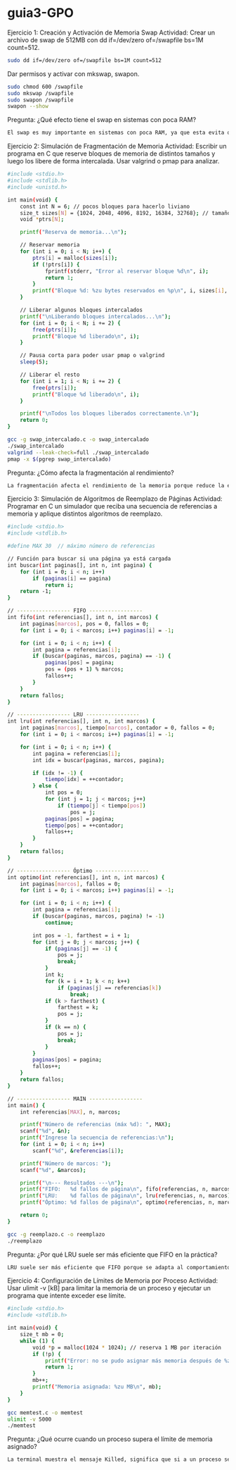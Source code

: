 # guia3-GPO
Ejercicio 1: Creación y Activación de Memoria Swap
Actividad: 
Crear un archivo de swap de 512MB con dd if=/dev/zero of=/swapfile bs=1M count=512. 
```bash
sudo dd if=/dev/zero of=/swapfile bs=1M count=512
```

Dar permisos y activar con mkswap, swapon. 
```bash
sudo chmod 600 /swapfile
sudo mkswap /swapfile
sudo swapon /swapfile
swapon --show
```

Pregunta: ¿Qué efecto tiene el swap en sistemas con poca RAM?
```bash
El swap es muy importante en sistemas con poca RAM, ya que esta evita que los programas se cierren o bloqueen por falta de memoria RAM dandole estabilidad a estos, con un pequeño detalle, al no ser tan rapido el swap como la memoria RAM habrá menor rendimiendo en el sistema.
```

Ejercicio 2: Simulación de Fragmentación de Memoria 
Actividad: 
Escribir un programa en C que reserve bloques de memoria de distintos tamaños y luego los libere de forma intercalada. Usar valgrind o pmap para analizar. 
```bash
#include <stdio.h>
#include <stdlib.h>
#include <unistd.h>

int main(void) {
    const int N = 6; // pocos bloques para hacerlo liviano
    size_t sizes[N] = {1024, 2048, 4096, 8192, 16384, 32768}; // tamaños pequeños
    void *ptrs[N];

    printf("Reserva de memoria...\n");

    // Reservar memoria
    for (int i = 0; i < N; i++) {
        ptrs[i] = malloc(sizes[i]);
        if (!ptrs[i]) {
            fprintf(stderr, "Error al reservar bloque %d\n", i);
            return 1;
        }
        printf("Bloque %d: %zu bytes reservados en %p\n", i, sizes[i], ptrs[i]);
    }

    // Liberar algunos bloques intercalados
    printf("\nLiberando bloques intercalados...\n");
    for (int i = 0; i < N; i += 2) {
        free(ptrs[i]);
        printf("Bloque %d liberado\n", i);
    }

    // Pausa corta para poder usar pmap o valgrind
    sleep(5);

    // Liberar el resto
    for (int i = 1; i < N; i += 2) {
        free(ptrs[i]);
        printf("Bloque %d liberado\n", i);
    }

    printf("\nTodos los bloques liberados correctamente.\n");
    return 0;
}
```
```bash
gcc -g swap_intercalado.c -o swap_intercalado
./swap_intercalado
valgrind --leak-check=full ./swap_intercalado
pmap -x $(pgrep swap_intercalado)
```

Pregunta: ¿Cómo afecta la fragmentación al rendimiento?
```bash
La fragmentación afecta el rendimiento de la memoria porque reduce la eficiencia con la que el sistema usa el espacio disponible, haciendo que las operaciones de asignación y acceso sean más lentas o menos óptimas.
```

Ejercicio 3: Simulación de Algoritmos de Reemplazo de Páginas 
Actividad: 
Programar en C un simulador que reciba una secuencia de referencias a memoria y aplique distintos algoritmos de reemplazo. 
```bash
#include <stdio.h>
#include <stdlib.h>

#define MAX 30  // máximo número de referencias

// Función para buscar si una página ya está cargada
int buscar(int paginas[], int n, int pagina) {
    for (int i = 0; i < n; i++)
        if (paginas[i] == pagina)
            return i;
    return -1;
}

// ----------------- FIFO -----------------
int fifo(int referencias[], int n, int marcos) {
    int paginas[marcos], pos = 0, fallos = 0;
    for (int i = 0; i < marcos; i++) paginas[i] = -1;

    for (int i = 0; i < n; i++) {
        int pagina = referencias[i];
        if (buscar(paginas, marcos, pagina) == -1) {
            paginas[pos] = pagina;
            pos = (pos + 1) % marcos;
            fallos++;
        }
    }
    return fallos;
}

// ----------------- LRU -----------------
int lru(int referencias[], int n, int marcos) {
    int paginas[marcos], tiempo[marcos], contador = 0, fallos = 0;
    for (int i = 0; i < marcos; i++) paginas[i] = -1;

    for (int i = 0; i < n; i++) {
        int pagina = referencias[i];
        int idx = buscar(paginas, marcos, pagina);

        if (idx != -1) {
            tiempo[idx] = ++contador;
        } else {
            int pos = 0;
            for (int j = 1; j < marcos; j++)
                if (tiempo[j] < tiempo[pos])
                    pos = j;
            paginas[pos] = pagina;
            tiempo[pos] = ++contador;
            fallos++;
        }
    }
    return fallos;
}

// ----------------- Óptimo -----------------
int optimo(int referencias[], int n, int marcos) {
    int paginas[marcos], fallos = 0;
    for (int i = 0; i < marcos; i++) paginas[i] = -1;

    for (int i = 0; i < n; i++) {
        int pagina = referencias[i];
        if (buscar(paginas, marcos, pagina) != -1)
            continue;

        int pos = -1, farthest = i + 1;
        for (int j = 0; j < marcos; j++) {
            if (paginas[j] == -1) {
                pos = j;
                break;
            }
            int k;
            for (k = i + 1; k < n; k++)
                if (paginas[j] == referencias[k])
                    break;
            if (k > farthest) {
                farthest = k;
                pos = j;
            }
            if (k == n) {
                pos = j;
                break;
            }
        }
        paginas[pos] = pagina;
        fallos++;
    }
    return fallos;
}

// ----------------- MAIN -----------------
int main() {
    int referencias[MAX], n, marcos;

    printf("Número de referencias (máx %d): ", MAX);
    scanf("%d", &n);
    printf("Ingrese la secuencia de referencias:\n");
    for (int i = 0; i < n; i++)
        scanf("%d", &referencias[i]);

    printf("Número de marcos: ");
    scanf("%d", &marcos);

    printf("\n--- Resultados ---\n");
    printf("FIFO:   %d fallos de página\n", fifo(referencias, n, marcos));
    printf("LRU:    %d fallos de página\n", lru(referencias, n, marcos));
    printf("Óptimo: %d fallos de página\n", optimo(referencias, n, marcos));

    return 0;
}
```
```bash
gcc -g reemplazo.c -o reemplazo
./reemplazo
```

Pregunta: ¿Por qué LRU suele ser más eficiente que FIFO en la práctica?
```bash
LRU suele ser más eficiente que FIFO porque se adapta al comportamiento de los programas, manteniendo en memoria las páginas más relevantes según su uso reciente, esto reduce significativamente los fallos de página y mejora el rendimiento general del sistema.
```

Ejercicio 4: Configuración de Límites de Memoria por Proceso 
Actividad: 
Usar ulimit -v [kB] para limitar la memoria de un proceso y ejecutar un programa que intente exceder ese límite. 
```bash
#include <stdio.h>
#include <stdlib.h>

int main(void) {
    size_t mb = 0;
    while (1) {
        void *p = malloc(1024 * 1024); // reserva 1 MB por iteración
        if (!p) {
            printf("Error: no se pudo asignar más memoria después de %zu MB\n", mb);
            return 1;
        }
        mb++;
        printf("Memoria asignada: %zu MB\n", mb);
    }
}
```
```bash
gcc memtest.c -o memtest
ulimit -v 5000
./memtest
```

Pregunta: ¿Qué ocurre cuando un proceso supera el límite de memoria asignado?
```bash
La terminal muestra el mensaje Killed, significa que si a un proceso se le limita el acceso a memoria y este trata de superar el limite el sistema lo termina de manera inmediata liberando el espacio en memoria que este estaba usando.
```
